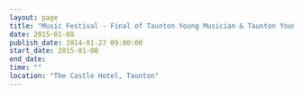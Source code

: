 ```yaml
---
layout: page
title: "Music Festival - Final of Taunton Young Musician & Taunton Young Singer"
date: 2015-01-08
publish_date: 2014-01-27 09:00:00
start_date: 2015-01-08
end_date: 
time: ""
location: "The Castle Hotel, Taunton"
---
```



